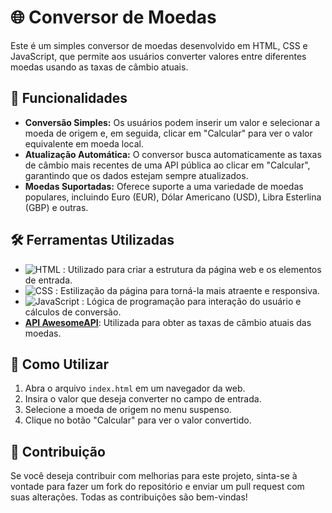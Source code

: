 # 🌐 Conversor de Moedas

Este é um simples conversor de moedas desenvolvido em HTML, CSS e JavaScript, que permite aos usuários converter valores entre diferentes moedas usando as taxas de câmbio atuais.

## 🚀 Funcionalidades

- **Conversão Simples:** Os usuários podem inserir um valor e selecionar a moeda de origem e, em seguida, clicar em "Calcular" para ver o valor equivalente em moeda local.
- **Atualização Automática:** O conversor busca automaticamente as taxas de câmbio mais recentes de uma API pública ao clicar em "Calcular", garantindo que os dados estejam sempre atualizados.
- **Moedas Suportadas:** Oferece suporte a uma variedade de moedas populares, incluindo Euro (EUR), Dólar Americano (USD), Libra Esterlina (GBP) e outras.

## 🛠️ Ferramentas Utilizadas

- ![HTML](https://img.shields.io/badge/-HTML-0D1117?style=for-the-badge&logo=html5&labelColor=0D1117&textColor=0D1117)&nbsp;: Utilizado para criar a estrutura da página web e os elementos de entrada.
- ![CSS](https://img.shields.io/badge/-CSS-0D1117?style=for-the-badge&logo=css3&labelColor=0D1117&textColor=0D1117)&nbsp;: Estilização da página para torná-la mais atraente e responsiva.
- ![JavaScript](https://img.shields.io/badge/-JavaScript-0D1117?style=for-the-badge&logo=javascript&labelColor=0D1117&textColor=0D1117)&nbsp;: Lógica de programação para interação do usuário e cálculos de conversão.
- **[API AwesomeAPI](https://economia.awesomeapi.com.br/json/all)**: Utilizada para obter as taxas de câmbio atuais das moedas.

## 📝 Como Utilizar

1. Abra o arquivo `index.html` em um navegador da web.
2. Insira o valor que deseja converter no campo de entrada.
3. Selecione a moeda de origem no menu suspenso.
4. Clique no botão "Calcular" para ver o valor convertido.

## 🤝 Contribuição

Se você deseja contribuir com melhorias para este projeto, sinta-se à vontade para fazer um fork do repositório e enviar um pull request com suas alterações. Todas as contribuições são bem-vindas!
